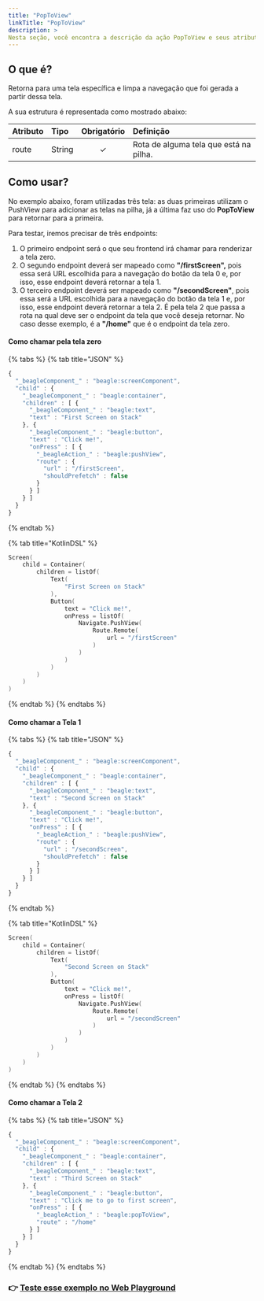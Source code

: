 ```yaml
---
title: "PopToView"
linkTitle: "PopToView"
description: >
Nesta seção, você encontra a descrição da ação PopToView e seus atributos
---
```


## O que é? <a id="definicao"></a>

Retorna para uma tela específica e limpa a navegação que foi gerada a partir dessa tela. 

A sua estrutura é representada como mostrado abaixo:

| **Atributo** | **Tipo** | Obrigatório | **Definição** |
| :--- | :--- | :---: | :--- |
| route | ​String | ✓ | Rota de alguma tela que está na pilha. |

## Como usar?

No exemplo abaixo, foram utilizadas três tela: as duas primeiras utilizam o PushView para adicionar as telas na pilha, já a última faz uso do **PopToView** para retornar para a primeira. 

Para testar, iremos precisar de três endpoints: 

1. O primeiro endpoint será o que seu frontend irá chamar para renderizar a tela zero.  
2. O segundo endpoint deverá ser mapeado como **"/firstScreen",** pois essa será URL escolhida para a navegação do botão da tela 0 e, por isso, esse endpoint deverá retornar a tela 1.  
3. O terceiro endpoint deverá ser mapeado como **"/secondScreen"**, pois essa será a URL escolhida para a navegação do botão da tela 1 e, por isso, esse endpoint deverá retornar a tela 2. É pela tela 2 que passa a rota na qual deve ser o endpoint da tela que você deseja retornar. No caso desse exemplo, é a **"/home"** que é o endpoint da tela zero.

#### Como chamar pela tela zero

{% tabs %}
{% tab title="JSON" %}
```javascript
{
  "_beagleComponent_" : "beagle:screenComponent",
  "child" : {
    "_beagleComponent_" : "beagle:container",
    "children" : [ {
      "_beagleComponent_" : "beagle:text",
      "text" : "First Screen on Stack"
    }, {
      "_beagleComponent_" : "beagle:button",
      "text" : "Click me!",
      "onPress" : [ {
        "_beagleAction_" : "beagle:pushView",
        "route" : {
          "url" : "/firstScreen",
          "shouldPrefetch" : false
        }
      } ]
    } ]
  }
}
```
{% endtab %}

{% tab title="KotlinDSL" %}
```kotlin
Screen(
    child = Container(
        children = listOf(
            Text(
                "First Screen on Stack"
            ),
            Button(
                text = "Click me!",
                onPress = listOf(
                    Navigate.PushView(
                        Route.Remote(
                            url = "/firstScreen"
                        )
                    )
                )
            )
        )
    )
)
```
{% endtab %}
{% endtabs %}

#### Como chamar a Tela 1

{% tabs %}
{% tab title="JSON" %}
```javascript
{
  "_beagleComponent_" : "beagle:screenComponent",
  "child" : {
    "_beagleComponent_" : "beagle:container",
    "children" : [ {
      "_beagleComponent_" : "beagle:text",
      "text" : "Second Screen on Stack"
    }, {
      "_beagleComponent_" : "beagle:button",
      "text" : "Click me!",
      "onPress" : [ {
        "_beagleAction_" : "beagle:pushView",
        "route" : {
          "url" : "/secondScreen",
          "shouldPrefetch" : false
        }
      } ]
    } ]
  }
}
```
{% endtab %}

{% tab title="KotlinDSL" %}
```kotlin
Screen(
    child = Container(
        children = listOf(
            Text(
                "Second Screen on Stack"
            ),
            Button(
                text = "Click me!",
                onPress = listOf(
                    Navigate.PushView(
                        Route.Remote(
                            url = "/secondScreen"
                        )
                    )
                )
            )
        )
    )
)
```
{% endtab %}
{% endtabs %}

#### Como chamar a Tela 2

{% tabs %}
{% tab title="JSON" %}
```javascript
{
  "_beagleComponent_" : "beagle:screenComponent",
  "child" : {
    "_beagleComponent_" : "beagle:container",
    "children" : [ {
      "_beagleComponent_" : "beagle:text",
      "text" : "Third Screen on Stack"
    }, {
      "_beagleComponent_" : "beagle:button",
      "text" : "Click me to go to first screen",
      "onPress" : [ {
        "_beagleAction_" : "beagle:popToView",
        "route" : "/home"
      } ]
    } ]
  }
}
```
{% endtab %}
{% endtabs %}

### 👉 [Teste esse exemplo no Web Playground](https://beagle-playground.netlify.app/#/demo/default-components/button.json)

